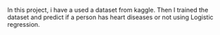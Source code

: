 In this project, i have a used a dataset from kaggle. Then I trained the dataset and predict if a person has heart diseases or not using Logistic regression.
